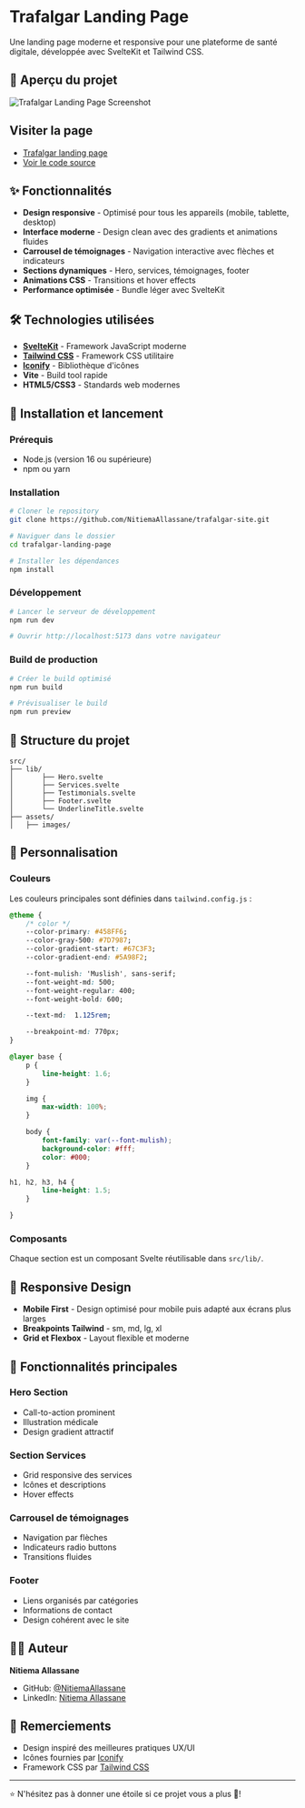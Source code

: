 # Trafalgar Landing Page

Une landing page moderne et responsive pour une plateforme de santé digitale, développée avec SvelteKit et Tailwind CSS.

## 📸 Aperçu du projet

![Trafalgar Landing Page Screenshot](./src/assets/trafalgar.png)

## Visiter la page
- [Trafalgar landing page](https://trafalgar-site-seven.vercel.app/)
- [Voir le code source](https://github.com/NitiemaAllassane/trafalgar-site.git)

## ✨ Fonctionnalités

- **Design responsive** - Optimisé pour tous les appareils (mobile, tablette, desktop)
- **Interface moderne** - Design clean avec des gradients et animations fluides
- **Carrousel de témoignages** - Navigation interactive avec flèches et indicateurs
- **Sections dynamiques** - Hero, services, témoignages, footer
- **Animations CSS** - Transitions et hover effects
- **Performance optimisée** - Bundle léger avec SvelteKit

## 🛠️ Technologies utilisées

- **[SvelteKit](https://kit.svelte.dev/)** - Framework JavaScript moderne
- **[Tailwind CSS](https://tailwindcss.com/)** - Framework CSS utilitaire
- **[Iconify](https://iconify.design/)** - Bibliothèque d'icônes
- **Vite** - Build tool rapide
- **HTML5/CSS3** - Standards web modernes

## 🚀 Installation et lancement

### Prérequis
- Node.js (version 16 ou supérieure)
- npm ou yarn

### Installation
```bash
# Cloner le repository
git clone https://github.com/NitiemaAllassane/trafalgar-site.git

# Naviguer dans le dossier
cd trafalgar-landing-page

# Installer les dépendances
npm install
```

### Développement
```bash
# Lancer le serveur de développement
npm run dev

# Ouvrir http://localhost:5173 dans votre navigateur
```

### Build de production
```bash
# Créer le build optimisé
npm run build

# Prévisualiser le build
npm run preview
```

## 📁 Structure du projet

```
src/
├── lib/
│       ├── Hero.svelte
│       ├── Services.svelte
│       ├── Testimonials.svelte
│       ├── Footer.svelte
│       └── UnderlineTitle.svelte
├── assets/
│   ├── images/
```

## 🎨 Personnalisation

### Couleurs
Les couleurs principales sont définies dans `tailwind.config.js` :
```css
@theme {
    /* color */
    --color-primary: #458FF6;
    --color-gray-500: #7D7987;
    --color-gradient-start: #67C3F3;
    --color-gradient-end: #5A98F2;

    --font-mulish: 'Muslish', sans-serif;
    --font-weight-md: 500;
    --font-weight-regular: 400;
    --font-weight-bold: 600;

    --text-md:  1.125rem;

    --breakpoint-md: 770px;
}

@layer base {
    p {
        line-height: 1.6;
    }

    img {
        max-width: 100%;
    }

    body {
        font-family: var(--font-mulish);
        background-color: #fff;
        color: #000;
    }

h1, h2, h3, h4 {
        line-height: 1.5;
    }

}
```

### Composants
Chaque section est un composant Svelte réutilisable dans `src/lib/`.

## 📱 Responsive Design

- **Mobile First** - Design optimisé pour mobile puis adapté aux écrans plus larges
- **Breakpoints Tailwind** - sm, md, lg, xl
- **Grid et Flexbox** - Layout flexible et moderne

## 🌟 Fonctionnalités principales

### Hero Section
- Call-to-action prominent
- Illustration médicale
- Design gradient attractif

### Section Services
- Grid responsive des services
- Icônes et descriptions
- Hover effects

### Carrousel de témoignages
- Navigation par flèches
- Indicateurs radio buttons
- Transitions fluides

### Footer
- Liens organisés par catégories
- Informations de contact
- Design cohérent avec le site

## 👨‍💻 Auteur

**Nitiema Allassane**
- GitHub: [@NitiemaAllassane](https://github.com/NitiemaAllassane)
- LinkedIn: [Nitiema Allassane](https://www.linkedin.com/in/allassane-nitiema-400a5835a/)

## 🙏 Remerciements

- Design inspiré des meilleures pratiques UX/UI
- Icônes fournies par [Iconify](https://iconify.design/)
- Framework CSS par [Tailwind CSS](https://tailwindcss.com/)

---

⭐ N'hésitez pas à donner une étoile si ce projet vous a plus 🙂!